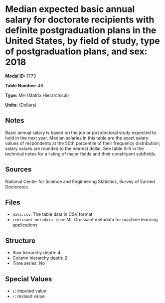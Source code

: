 # Median expected basic annual salary for doctorate recipients with definite postgraduation plans in the United States, by field of study, type of postgraduation plans, and sex: 2018

**Modal ID:** 1773

**Table Number:** 48

**Type:** MH (Matrix Hierarchical)

**Units:** (Dollars)

## Notes

Basic annual salary is based on the job or postdoctoral study expected to hold in the next year. Median salaries in this table are the exact salary values of respondents at the 50th percentile of their frequency distribution; salary values are rounded to the nearest dollar. See table A-6 in the technical notes for a listing of major fields and their constituent subfields.

## Sources

National Center for Science and Engineering Statistics, Survey of Earned Doctorates.

## Files

- `data.csv`: The table data in CSV format
- `croissant_metadata.json`: ML Croissant metadata for machine learning applications

## Structure

- Row hierarchy depth: 4
- Column hierarchy depth: 2
- Time series: No

## Special Values

- `i`: imputed value
- `r`: revised value

